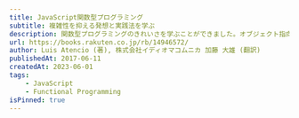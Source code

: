 ```yaml
---
title: JavaScript関数型プログラミング
subtitle: 複雑性を抑える発想と実践法を学ぶ
description: 関数型プログラミングのきれいさを学ぶことができました。オブジェクト指向と共存させることでより強力になります。
url: https://books.rakuten.co.jp/rb/14946572/
author: Luis Atencio (著), 株式会社イディオマコムニカ 加藤 大雄 (翻訳)
publishedAt: 2017-06-11
createdAt: 2023-06-01
tags: 
    - JavaScript
    - Functional Programming
isPinned: true
---
```


